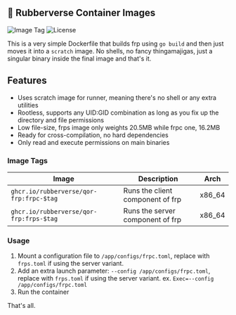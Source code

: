 ## 🦆 Rubberverse Container Images

![Image Tag](https://img.shields.io/github/v/tag/Rubberverse/qor-frp) ![License](https://img.shields.io/github/license/Rubberverse/qor-frp)

This is a very simple Dockerfile that builds frp using `go build` and then just moves it into a `scratch` image. No shells, no fancy thingamajigas, just a singular binary inside the final image and that's it.

## Features

- Uses scratch image for runner, meaning there's no shell or any extra utilities
- Rootless, supports any UID:GID combination as long as you fix up the directory and file permissions
- Low file-size, frps image only weights 20.5MB while frpc one, 16.2MB
- Ready for cross-compilation, no hard dependencies
- Only read and execute permissions on main binaries

### Image Tags

| Image                                   | Description                      | Arch   |
|-----------------------------------------|----------------------------------|--------|
| `ghcr.io/rubberverse/qor-frp:frpc-$tag` | Runs the client component of frp | x86_64 |
| `ghcr.io/rubberverse/qor-frp:frps-$tag` | Runs the server component of frp | x86_64 |

### Usage

1. Mount a configuration file to `/app/configs/frpc.toml`, replace with `frps.toml` if using the server variant.
2. Add an extra launch parameter: `--config /app/configs/frpc.toml`, replace with `frps.toml` if using the server variant. ex. `Exec=--config /app/configs/frpc.toml`
3. Run the container

That's all.
